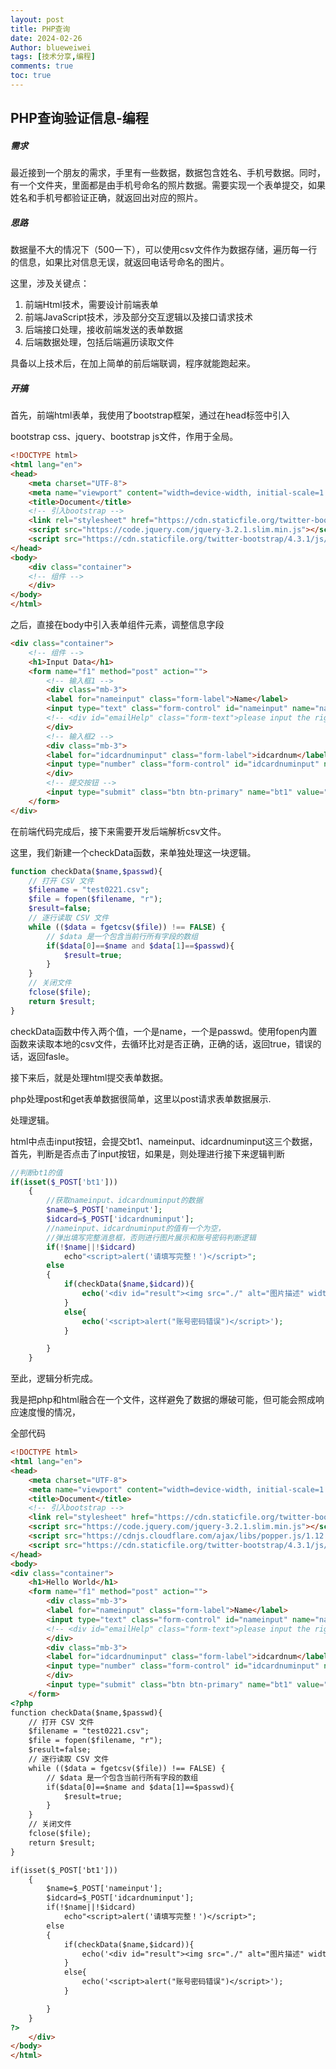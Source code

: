 ```yaml
---
layout: post
title: PHP查询
date: 2024-02-26
Author: blueweiwei 
tags: [技术分享,编程]
comments: true
toc: true
---
```


## PHP查询验证信息-编程

##### 需求

最近接到一个朋友的需求，手里有一些数据，数据包含姓名、手机号数据。同时，有一个文件夹，里面都是由手机号命名的照片数据。需要实现一个表单提交，如果姓名和手机号都验证正确，就返回出对应的照片。

##### 思路

数据量不大的情况下（500一下），可以使用csv文件作为数据存储，遍历每一行的信息，如果比对信息无误，就返回电话号命名的图片。

这里，涉及关键点：

1. 前端Html技术，需要设计前端表单
2. 前端JavaScript技术，涉及部分交互逻辑以及接口请求技术
3. 后端接口处理，接收前端发送的表单数据
4. 后端数据处理，包括后端遍历读取文件

具备以上技术后，在加上简单的前后端联调，程序就能跑起来。

##### 开搞

首先，前端html表单，我使用了bootstrap框架，通过在head标签中引入

bootstrap css、jquery、bootstrap js文件，作用于全局。

```html
<!DOCTYPE html>
<html lang="en">
<head>
    <meta charset="UTF-8">
    <meta name="viewport" content="width=device-width, initial-scale=1.0">
    <title>Document</title>
    <!-- 引入bootstrap -->
    <link rel="stylesheet" href="https://cdn.staticfile.org/twitter-bootstrap/4.3.1/css/bootstrap.min.css">
    <script src="https://code.jquery.com/jquery-3.2.1.slim.min.js"></script>
    <script src="https://cdn.staticfile.org/twitter-bootstrap/4.3.1/js/bootstrap.min.js"></script>
</head>
<body>
	<div class="container">
	<!-- 组件 -->
	</div>
</body>
</html>
```

之后，直接在body中引入表单组件元素，调整信息字段

```html
<div class="container">
    <!-- 组件 -->
    <h1>Input Data</h1>
    <form name="f1" method="post" action="">
        <!-- 输入框1 -->
        <div class="mb-3">
        <label for="nameinput" class="form-label">Name</label>
        <input type="text" class="form-control" id="nameinput" name="nameinput">
        <!-- <div id="emailHelp" class="form-text">please input the right value.</div> -->
        </div>
        <!-- 输入框2 -->
        <div class="mb-3">
        <label for="idcardnuminput" class="form-label">idcardnum</label>
        <input type="number" class="form-control" id="idcardnuminput" name="idcardnuminput">
        </div>
        <!-- 提交按钮 -->
        <input type="submit" class="btn btn-primary" name="bt1" value="Submit">
    </form>
</div>
```

在前端代码完成后，接下来需要开发后端解析csv文件。

这里，我们新建一个checkData函数，来单独处理这一块逻辑。

```php
function checkData($name,$passwd){
    // 打开 CSV 文件
    $filename = "test0221.csv";
    $file = fopen($filename, "r");
    $result=false;
    // 逐行读取 CSV 文件
    while (($data = fgetcsv($file)) !== FALSE) {
        // $data 是一个包含当前行所有字段的数组
        if($data[0]==$name and $data[1]==$passwd){
            $result=true;
        }    
    }
    // 关闭文件
    fclose($file);
    return $result;
}
```

checkData函数中传入两个值，一个是name，一个是passwd。使用fopen内置函数来读取本地的csv文件，去循环比对是否正确，正确的话，返回true，错误的话，返回fasle。

接下来后，就是处理html提交表单数据。

php处理post和get表单数据很简单，这里以post请求表单数据展示.

处理逻辑。

html中点击input按钮，会提交bt1、nameinput、idcardnuminput这三个数据，首先，判断是否点击了input按钮，如果是，则处理进行接下来逻辑判断

```php
//判断bt1的值
if(isset($_POST['bt1']))
    {
    	//获取nameinput、idcardnuminput的数据
        $name=$_POST['nameinput'];
        $idcard=$_POST['idcardnuminput'];
	    //nameinput、idcardnuminput的值有一个为空，
    	//弹出填写完整消息框，否则进行图片展示和账号密码判断逻辑
        if(!$name||!$idcard)
            echo"<script>alert('请填写完整！')</script>";
        else
        {
            if(checkData($name,$idcard)){
                echo('<div id="result"><img src="./" alt="图片描述" width="300" height="200"></div>');
            }
            else{
                echo('<script>alert("账号密码错误")</script>');
            }

        }
    }
```

至此，逻辑分析完成。

我是把php和html融合在一个文件，这样避免了数据的爆破可能，但可能会照成响应速度慢的情况，

全部代码

```html
<!DOCTYPE html>
<html lang="en">
<head>
    <meta charset="UTF-8">
    <meta name="viewport" content="width=device-width, initial-scale=1.0">
    <title>Document</title>
    <!-- 引入bootstrap -->
    <link rel="stylesheet" href="https://cdn.staticfile.org/twitter-bootstrap/4.3.1/css/bootstrap.min.css">
    <script src="https://code.jquery.com/jquery-3.2.1.slim.min.js"></script>
    <script src="https://cdnjs.cloudflare.com/ajax/libs/popper.js/1.12.9/umd/popper.min.js"></script>
    <script src="https://cdn.staticfile.org/twitter-bootstrap/4.3.1/js/bootstrap.min.js"></script>
</head>
<body>
<div class="container">
    <h1>Hello World</h1>
    <form name="f1" method="post" action="">
        <div class="mb-3">
        <label for="nameinput" class="form-label">Name</label>
        <input type="text" class="form-control" id="nameinput" name="nameinput">
        <!-- <div id="emailHelp" class="form-text">please input the right value.</div> -->
        </div>
        <div class="mb-3">
        <label for="idcardnuminput" class="form-label">idcardnum</label>
        <input type="number" class="form-control" id="idcardnuminput" name="idcardnuminput">
        </div>
        <input type="submit" class="btn btn-primary" name="bt1" value="Submit">
    </form>
<?php
function checkData($name,$passwd){
    // 打开 CSV 文件
    $filename = "test0221.csv";
    $file = fopen($filename, "r");
    $result=false;
    // 逐行读取 CSV 文件
    while (($data = fgetcsv($file)) !== FALSE) {
        // $data 是一个包含当前行所有字段的数组
        if($data[0]==$name and $data[1]==$passwd){
            $result=true;
        }    
    }
    // 关闭文件
    fclose($file);
    return $result;
}

if(isset($_POST['bt1']))
    {
        $name=$_POST['nameinput'];
        $idcard=$_POST['idcardnuminput'];
        if(!$name||!$idcard)
            echo"<script>alert('请填写完整！')</script>";
        else
        {
            if(checkData($name,$idcard)){
                echo('<div id="result"><img src="./" alt="图片描述" width="300" height="200"></div>');
            }
            else{
                echo('<script>alert("账号密码错误")</script>');
            }

        }
    }
?>
    </div>
</body>
</html>
```




